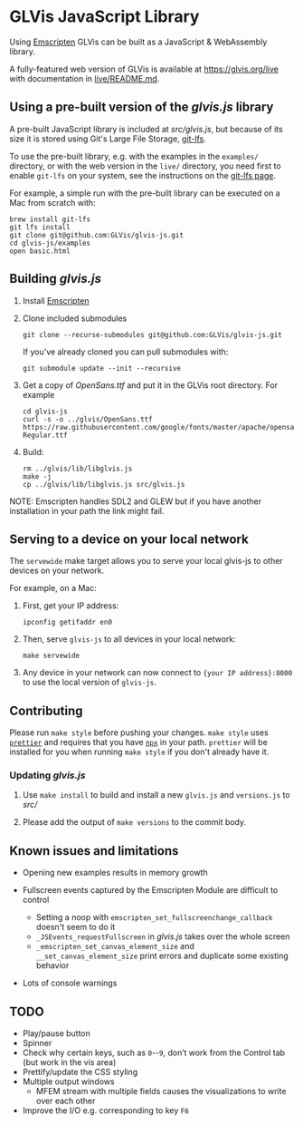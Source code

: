 # GLVis JavaScript Library

Using [Emscripten](https://emscripten.org/index.html) GLVis can be built as a JavaScript & WebAssembly library.

A fully-featured web version of GLVis is available at https://glvis.org/live with documentation in [live/README.md](live/README.md).

## Using a pre-built version of the _glvis.js_ library

A pre-built JavaScript library is included at _src/glvis.js_, but because of its size it
is stored using Git's Large File Storage, [git-lfs](https://git-lfs.github.com/).

To use the pre-built library, e.g. with the examples in the `examples/` directory, or with the web version
in the `live/` directory, you need first to enable `git-lfs` on your system, see the instructions on the
[git-lfs page](https://git-lfs.github.com/).

For example, a simple run with the pre-built library can be executed on a Mac from scratch with:

```
brew install git-lfs
git lfs install
git clone git@github.com:GLVis/glvis-js.git
cd glvis-js/examples
open basic.html
```

## Building _glvis.js_

1. Install [Emscripten](https://emscripten.org/docs/getting_started/downloads.html)

2. Clone included submodules

    ```
    git clone --recurse-submodules git@github.com:GLVis/glvis-js.git
    ```

   If you've already cloned you can pull submodules with:

   ```
   git submodule update --init --recursive
   ```

3. Get a copy of _OpenSans.ttf_ and put it in the GLVis root directory. For example

   ```
   cd glvis-js
   curl -s -o ../glvis/OpenSans.ttf https://raw.githubusercontent.com/google/fonts/master/apache/opensans/OpenSans-Regular.ttf
   ```

4. Build:

   ```
   rm ../glvis/lib/libglvis.js
   make -j
   cp ../glvis/lib/libglvis.js src/glvis.js
   ```

NOTE: Emscripten handles SDL2 and GLEW but if you have another installation in your path the link
might fail.


## Serving to a device on your local network

The `servewide` make target allows you to serve your local glvis-js to other devices on your
network.

For example, on a Mac:

1. First, get your IP address:

   ```shell
   ipconfig getifaddr en0
   ```

2. Then, serve `glvis-js` to all devices in your local network:

   ```shell
   make servewide
   ```

3. Any device in your network can now connect to `{your IP address}:8000` to use the local version of `glvis-js`.


## Contributing

Please run `make style` before pushing your changes. `make style` uses
[`prettier`](https://prettier.io) and requires that you have
[`npx`](https://www.npmjs.com/package/npx) in your path. `prettier` will
be installed for you when running `make style` if you don't already have it.

### Updating _glvis.js_

1. Use `make install` to build and install a new `glvis.js` and `versions.js` to *src/*

2. Please add the output of `make versions` to the commit body.


## Known issues and limitations

- Opening new examples results in memory growth

- Fullscreen events captured by the Emscripten Module are difficult to control

  - Setting a noop with `emscripten_set_fullscreenchange_callback` doesn't seem to do it
  - `_JSEvents_requestFullscreen` in _glvis.js_ takes over the whole screen
  - `_emscripten_set_canvas_element_size` and `__set_canvas_element_size` print errors and duplicate
    some existing behavior

- Lots of console warnings

## TODO
- Play/pause button
- Spinner
- Check why certain keys, such as `0`--`9`, don’t work from the Control tab (but work in the vis area)
- Prettify/update the CSS styling
- Multiple output windows
   - MFEM stream with multiple fields causes the visualizations to write over each other
- Improve the I/O e.g. corresponding to key `F6`
